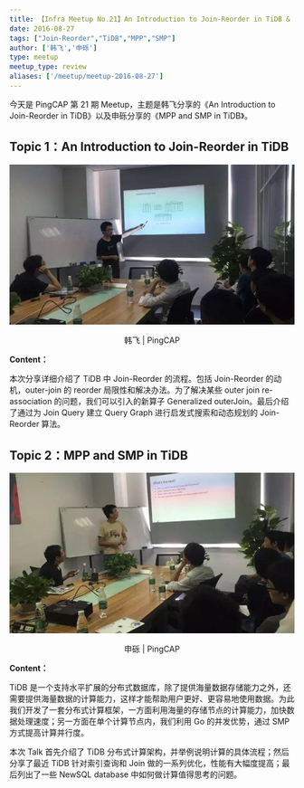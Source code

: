 ```yaml
---
title: 【Infra Meetup No.21】An Introduction to Join-Reorder in TiDB & MPP and SMP in TiDB
date: 2016-08-27
tags: ["Join-Reorder","TiDB","MPP","SMP"]
author: ['韩飞','申砾']
type: meetup
meetup_type: review
aliases: ['/meetup/meetup-2016-08-27']
---
```


今天是 PingCAP 第 21 期 Meetup，主题是韩飞分享的《An Introduction to Join-Reorder in TiDB》以及申砾分享的《MPP and SMP in TiDB》。

## Topic 1：An Introduction to Join-Reorder in TiDB

![韩飞 | PingCAP](media/meetup-21-20160827/1.jpeg)

<center>韩飞 | PingCAP</center>

**Content：**

本次分享详细介绍了 TiDB 中 Join-Reorder 的流程。包括 Join-Reorder 的动机，outer-join 的 reorder 局限性和解决办法。为了解决某些 outer join re-association 的问题，我们可以引入的新算子 Generalized outerJoin。最后介绍了通过为 Join Query 建立 Query Graph 进行启发式搜索和动态规划的 Join-Reorder 算法。

## Topic 2：MPP and SMP in TiDB

![申砾 | PingCAP](media/meetup-21-20160827/2.jpeg)

<center>申砾 | PingCAP</center>

**Content：**

TiDB 是一个支持水平扩展的分布式数据库，除了提供海量数据存储能力之外，还需要提供海量数据的计算能力，这样才能帮助用户更好、更容易地使用数据。为此我们开发了一套分布式计算框架，一方面利用海量的存储节点的计算能力，加快数据处理速度；另一方面在单个计算节点内，我们利用 Go 的并发优势，通过 SMP 方式提高计算并行度。

本次 Talk 首先介绍了 TiDB 分布式计算架构，并举例说明计算的具体流程；然后分享了最近 TiDB 针对索引查询和 Join 做的一系列优化，性能有大幅度提高；最后列出了一些 NewSQL database 中如何做计算值得思考的问题。

